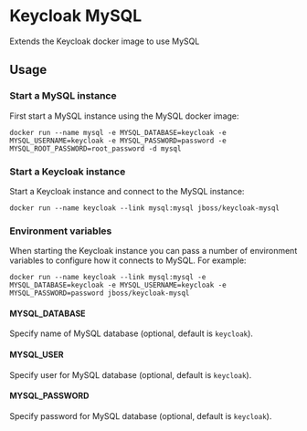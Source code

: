 # Keycloak MySQL

Extends the Keycloak docker image to use MySQL

## Usage

### Start a MySQL instance

First start a MySQL instance using the MySQL docker image:

    docker run --name mysql -e MYSQL_DATABASE=keycloak -e MYSQL_USERNAME=keycloak -e MYSQL_PASSWORD=password -e MYSQL_ROOT_PASSWORD=root_password -d mysql

### Start a Keycloak instance

Start a Keycloak instance and connect to the MySQL instance:

    docker run --name keycloak --link mysql:mysql jboss/keycloak-mysql

### Environment variables

When starting the Keycloak instance you can pass a number of environment variables to configure how it connects to MySQL. For example:

    docker run --name keycloak --link mysql:mysql -e MYSQL_DATABASE=keycloak -e MYSQL_USERNAME=keycloak -e MYSQL_PASSWORD=password jboss/keycloak-mysql

#### MYSQL_DATABASE

Specify name of MySQL database (optional, default is `keycloak`).

#### MYSQL_USER

Specify user for MySQL database (optional, default is `keycloak`).

#### MYSQL_PASSWORD

Specify password for MySQL database (optional, default is `keycloak`).
